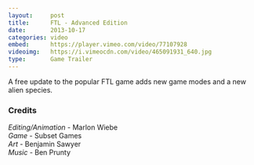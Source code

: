 ```yaml
---
layout:     post
title:      FTL - Advanced Edition
date:       2013-10-17
categories: video
embed:      https://player.vimeo.com/video/77107928
videoimg:   https://i.vimeocdn.com/video/465091931_640.jpg
type:       Game Trailer
---
```


A free update to the popular FTL game adds new game modes and a new alien species.

### Credits
_Editing/Animation_ - Marlon Wiebe  
_Game_ - Subset Games  
_Art_ - Benjamin Sawyer  
_Music_ - Ben Prunty  
